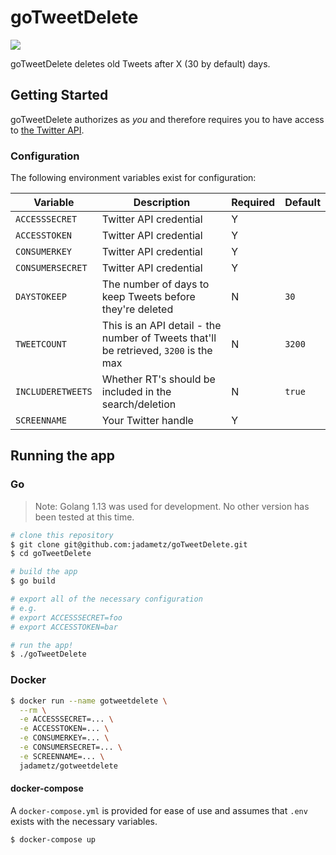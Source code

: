 # goTweetDelete

![](https://github.com/jadametz/goTweetDelete/workflows/Docker%20Image%20CI/badge.svg)

goTweetDelete deletes old Tweets after X (30 by default) days.

## Getting Started

goTweetDelete authorizes as _you_ and therefore requires you to have access to [the Twitter API](https://developer.twitter.com/en/docs/basics/getting-started).

### Configuration

The following environment variables exist for configuration:

|Variable|Description|Required|Default|
|--------|-----------|--------|-------|
|`ACCESSSECRET`|Twitter API credential|Y||
|`ACCESSTOKEN`|Twitter API credential|Y||
|`CONSUMERKEY`|Twitter API credential|Y||
|`CONSUMERSECRET`|Twitter API credential|Y||
|`DAYSTOKEEP`|The number of days to keep Tweets before they're deleted|N|`30`|
|`TWEETCOUNT`|This is an API detail - the number of Tweets that'll be retrieved, `3200` is the max|N|`3200`|
|`INCLUDERETWEETS`|Whether RT's should be included in the search/deletion|N|`true`|
|`SCREENNAME`|Your Twitter handle|Y||

## Running the app

### Go

> Note: Golang 1.13 was used for development. No other version has been tested at this time.

```bash
# clone this repository
$ git clone git@github.com:jadametz/goTweetDelete.git
$ cd goTweetDelete

# build the app
$ go build

# export all of the necessary configuration
# e.g.
# export ACCESSSECRET=foo
# export ACCESSTOKEN=bar

# run the app!
$ ./goTweetDelete
```

### Docker

```bash
$ docker run --name gotweetdelete \
  --rm \
  -e ACCESSSECRET=... \
  -e ACCESSTOKEN=... \
  -e CONSUMERKEY=... \
  -e CONSUMERSECRET=... \
  -e SCREENNAME=... \
  jadametz/gotweetdelete
```

#### docker-compose

A `docker-compose.yml` is provided for ease of use and assumes that `.env` exists with the necessary variables.

```bash
$ docker-compose up
```
